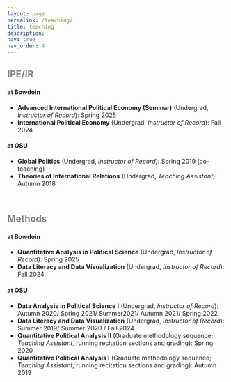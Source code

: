 ```yaml
---
layout: page
permalink: /teaching/
title: teaching
description: 
nav: true
nav_order: 4
---
```


   
## <h2 style="color:grey;">IPE/IR</h2>

#### at Bowdoin  
  - **Advanced International Political Economy (Seminar)** (Undergrad, *Instructor of Record*): Spring 2025 
  - **International Political Economy** (Undergrad, *Instructor of Record*): Fall 2024  
    
#### at OSU
  - **Global Politics** (Undergrad, *Instructor of Record*): Spring 2019 (co-teaching)
  - **Theories of International Relations** (Undergrad, *Teaching Assistant*): Autumn 2018

<br>

## <h2 style="color:grey;">Methods</h2>


#### at Bowdoin 
  - **Quantitative Analysis in Political Science** (Undergrad, *Instructor of Record*): Spring 2025
  - **Data Literacy and Data Visualization** (Undergrad, *Instructor of Record*): Fall 2024
    
#### at OSU 
  - **Data Analysis in Political Science I** (Undergrad, *Instructor of Record*): Autumn 2020/ Spring 2021/ Summer2021/ Autumn 2021/ Spring 2022
  - **Data Literacy and Data Visualization** (Undergrad, *Instructor of Record*): Summer 2019/ Summer 2020 / Fall 2024
  - **Quantitative Political Analysis II** (Graduate methodology sequence; *Teaching Assistant*, running recitation sections and grading): Spring 2020
  - **Quantitative Political Analysis I** (Graduate methodology sequence; *Teaching Assistant*, running recitation sections and grading): Autumn 2019

